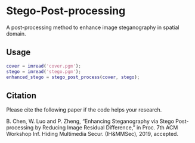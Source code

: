 # Stego-Post-processing
A post-processing method to enhance image steganography in spatial domain.

## Usage
```matlab
cover = imread('cover.pgm');
stego = imread('stego.pgm');
enhanced_stego = stego_post_process(cover, stego);
```
## Citation
Please cite the following paper if the code helps your research.

B. Chen, W. Luo and P. Zheng, “Enhancing Steganography via Stego Post-processing by Reducing Image Residual Difference,” in Proc. 7th ACM Workshop Inf. Hiding Multimedia Secur. (IH&MMSec), 2019, accepted.


